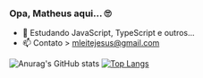 ### Opa, Matheus aqui... 🙄

- 🌱 Estudando JavaScript, TypeScript e outros... 
- 📫 Contato > mleitejesus@gmail.com


![Anurag's GitHub stats](https://github-readme-stats.vercel.app/api?username=MatheusLJ&show_icons=true&theme=tokyonight)
[![Top Langs](https://github-readme-stats.vercel.app/api/top-langs/?username=MatheusLJ&show_icons=true&theme=tokyonight)](https://github.com/MatheusLJ/github-readme-stats)




